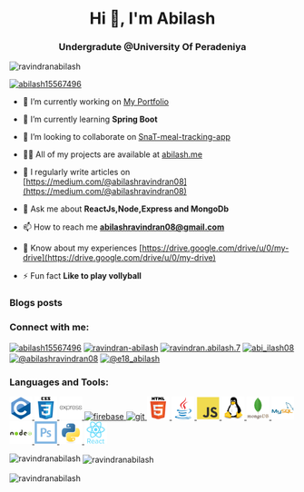 
<h1 align="center">Hi 👋, I'm Abilash</h1>
<h3 align="center">Undergradute @University Of Peradeniya</h3>
<!-- <img align="right" alt="Coding" width="400" src="https://simplepassivecashflow.com/wp-content/uploads/2017/11/Work-Fun.gif"/> -->


<p align="left"> <img src="https://komarev.com/ghpvc/?username=ravindranabilash&label=Profile%20views&color=000000&style=plastic" alt="ravindranabilash" /> </p>

<p align="left"> <a href="https://twitter.com/abilash15567496" target="blank"><img src="https://img.shields.io/twitter/follow/abilash15567496?logo=twitter&style=for-the-badge" alt="abilash15567496" /></a> </p>

- 🔭 I’m currently working on [My Portfolio](https://github.com/RavindranAbilash/myportfolio)

- 🌱 I’m currently learning **Spring Boot**

- 👯 I’m looking to collaborate on [SnaT-meal-tracking-app](https://github.com/cepdnaclk/SnaT-meal-tracking-app)

- 👨‍💻 All of my projects are available at [abilash.me](abilash.me)

- 📝 I regularly write articles on [https://medium.com/@abilashravindran08](https://medium.com/@abilashravindran08)

- 💬 Ask me about **ReactJs,Node,Express and MongoDb**

- 📫 How to reach me **abilashravindran08@gmail.com**

- 📄 Know about my experiences [https://drive.google.com/drive/u/0/my-drive](https://drive.google.com/drive/u/0/my-drive)

- ⚡ Fun fact **Like to play vollyball**

### Blogs posts
<!-- BLOG-POST-LIST:START -->
<!-- BLOG-POST-LIST:END -->

<h3 align="left">Connect with me:</h3>
<p align="left">
<a href="https://twitter.com/abilash15567496" target="blank"><img align="center" src="https://raw.githubusercontent.com/rahuldkjain/github-profile-readme-generator/master/src/images/icons/Social/twitter.svg" alt="abilash15567496" height="30" width="40" /></a>
<a href="https://linkedin.com/in/ravindran-abilash" target="blank"><img align="center" src="https://raw.githubusercontent.com/rahuldkjain/github-profile-readme-generator/master/src/images/icons/Social/linked-in-alt.svg" alt="ravindran-abilash" height="30" width="40" /></a>
<a href="https://fb.com/ravindran.abilash.7" target="blank"><img align="center" src="https://raw.githubusercontent.com/rahuldkjain/github-profile-readme-generator/master/src/images/icons/Social/facebook.svg" alt="ravindran.abilash.7" height="30" width="40" /></a>
<a href="https://instagram.com/abi_ilash08" target="blank"><img align="center" src="https://raw.githubusercontent.com/rahuldkjain/github-profile-readme-generator/master/src/images/icons/Social/instagram.svg" alt="abi_ilash08" height="30" width="40" /></a>
<a href="https://medium.com/@abilashravindran08" target="blank"><img align="center" src="https://raw.githubusercontent.com/rahuldkjain/github-profile-readme-generator/master/src/images/icons/Social/medium.svg" alt="@abilashravindran08" height="30" width="40" /></a>
<a href="https://www.hackerrank.com/@e18_abilash" target="blank"><img align="center" src="https://raw.githubusercontent.com/rahuldkjain/github-profile-readme-generator/master/src/images/icons/Social/hackerrank.svg" alt="@e18_abilash" height="30" width="40" /></a>
</p>

<h3 align="left">Languages and Tools:</h3>
<p align="left"> <a href="https://www.cprogramming.com/" target="_blank" rel="noreferrer"> <img src="https://raw.githubusercontent.com/devicons/devicon/master/icons/c/c-original.svg" alt="c" width="40" height="40"/> </a> <a href="https://www.w3schools.com/css/" target="_blank" rel="noreferrer"> <img src="https://raw.githubusercontent.com/devicons/devicon/master/icons/css3/css3-original-wordmark.svg" alt="css3" width="40" height="40"/> </a> <a href="https://expressjs.com" target="_blank" rel="noreferrer"> <img src="https://raw.githubusercontent.com/devicons/devicon/master/icons/express/express-original-wordmark.svg" alt="express" width="40" height="40"/> </a> <a href="https://firebase.google.com/" target="_blank" rel="noreferrer"> <img src="https://www.vectorlogo.zone/logos/firebase/firebase-icon.svg" alt="firebase" width="40" height="40"/> </a> <a href="https://git-scm.com/" target="_blank" rel="noreferrer"> <img src="https://www.vectorlogo.zone/logos/git-scm/git-scm-icon.svg" alt="git" width="40" height="40"/> </a> <a href="https://www.w3.org/html/" target="_blank" rel="noreferrer"> <img src="https://raw.githubusercontent.com/devicons/devicon/master/icons/html5/html5-original-wordmark.svg" alt="html5" width="40" height="40"/> </a> <a href="https://www.java.com" target="_blank" rel="noreferrer"> <img src="https://raw.githubusercontent.com/devicons/devicon/master/icons/java/java-original.svg" alt="java" width="40" height="40"/> </a> <a href="https://developer.mozilla.org/en-US/docs/Web/JavaScript" target="_blank" rel="noreferrer"> <img src="https://raw.githubusercontent.com/devicons/devicon/master/icons/javascript/javascript-original.svg" alt="javascript" width="40" height="40"/> </a> <a href="https://www.linux.org/" target="_blank" rel="noreferrer"> <img src="https://raw.githubusercontent.com/devicons/devicon/master/icons/linux/linux-original.svg" alt="linux" width="40" height="40"/> </a> <a href="https://www.mongodb.com/" target="_blank" rel="noreferrer"> <img src="https://raw.githubusercontent.com/devicons/devicon/master/icons/mongodb/mongodb-original-wordmark.svg" alt="mongodb" width="40" height="40"/> </a> <a href="https://www.mysql.com/" target="_blank" rel="noreferrer"> <img src="https://raw.githubusercontent.com/devicons/devicon/master/icons/mysql/mysql-original-wordmark.svg" alt="mysql" width="40" height="40"/> </a> <a href="https://nodejs.org" target="_blank" rel="noreferrer"> <img src="https://raw.githubusercontent.com/devicons/devicon/master/icons/nodejs/nodejs-original-wordmark.svg" alt="nodejs" width="40" height="40"/> </a> <a href="https://www.photoshop.com/en" target="_blank" rel="noreferrer"> <img src="https://raw.githubusercontent.com/devicons/devicon/master/icons/photoshop/photoshop-line.svg" alt="photoshop" width="40" height="40"/> </a> <a href="https://www.python.org" target="_blank" rel="noreferrer"> <img src="https://raw.githubusercontent.com/devicons/devicon/master/icons/python/python-original.svg" alt="python" width="40" height="40"/> </a> <a href="https://reactjs.org/" target="_blank" rel="noreferrer"> <img src="https://raw.githubusercontent.com/devicons/devicon/master/icons/react/react-original-wordmark.svg" alt="react" width="40" height="40"/> </a> </p>

<p><img align="left" src="https://github-readme-stats.vercel.app/api/top-langs?username=ravindranabilash&show_icons=true&theme=dark&locale=en&layout=compact" alt="ravindranabilash" /></p>

<p>&nbsp;<img align="center" src="https://github-readme-stats.vercel.app/api?username=ravindranabilash&show_icons=true&theme=dark&locale=en" alt="ravindranabilash" /></p>

<p><img align="center" src="https://github-readme-streak-stats.herokuapp.com/?user=ravindranabilash&theme=dark" alt="ravindranabilash" /></p>
